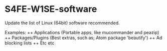 # S4FE-W1SE-software
Update the list of Linux (64bit) software recommended.

Examples:
++ Applications (Portable apps, like mucommander and peazip)
++ Packages/Plugins (Best extras, such as; Atom package 'beautify')
++ Ad blocking lists
++ Etc etc
